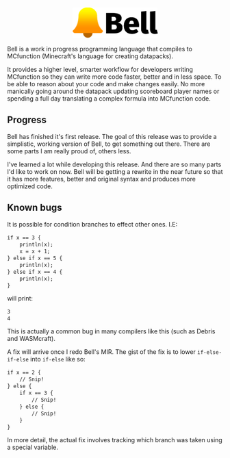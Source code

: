 <p align="center">
    <img src="assets/Bell logo + wordmark.svg" width="199" height="71">
</p>

Bell is a work in progress programming language that compiles to MCfunction (Minecraft's language for creating datapacks).

It provides a higher level, smarter workflow for developers writing MCfunction so they can write more code faster, better and in less space. To be able to reason about your code and make changes easily. No more manically going around the datapack updating scoreboard player names or spending a full day translating a complex
formula into MCfunction code.

## Progress
Bell has finished it's first release. The goal of this release was to provide a simplistic, working version of Bell, to get something out there. There are some parts I am really proud of, others less.

I've learned a lot while developing this release. And there are so many parts I'd like to work on now. Bell will be getting a rewrite in the near future so that it has more features, better and original syntax and produces more optimized code.

## Known bugs
It is possible for condition branches to effect other ones. I.E:
```
if x == 3 {
    println(x);
    x = x + 1;
} else if x == 5 {
    println(x);
} else if x == 4 {
    println(x);   
}
```
will print:
```
3
4
```
This is actually a common bug in many compilers like this (such as Debris and WASMcraft).


A fix will arrive once I redo Bell's MIR. The gist of the fix is to lower `if-else-if-else` into `if-else` like so:
```
if x == 2 {
    // Snip!
} else {
    if x == 3 {
        // Snip!
    } else {
        // Snip!
    }
}
```
In more detail, the actual fix involves tracking which branch was taken using a special variable.
